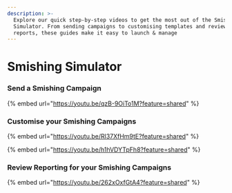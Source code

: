 ```yaml
---
description: >-
  Explore our quick step-by-step videos to get the most out of the Smishing
  Simulator. From sending campaigns to customising templates and reviewing
  reports, these guides make it easy to launch & manage
---
```


# Smishing Simulator

### Send a Smishing Campaign

{% embed url="https://youtu.be/qzB-9OiTo1M?feature=shared" %}

### Customise your Smishing Campaigns

{% embed url="https://youtu.be/Rl37XfHm9tE?feature=shared" %}

{% embed url="https://youtu.be/h1hVDYTpFh8?feature=shared" %}

### Review Reporting for your Smishing Campaigns

{% embed url="https://youtu.be/262xOxfGtA4?feature=shared" %}
